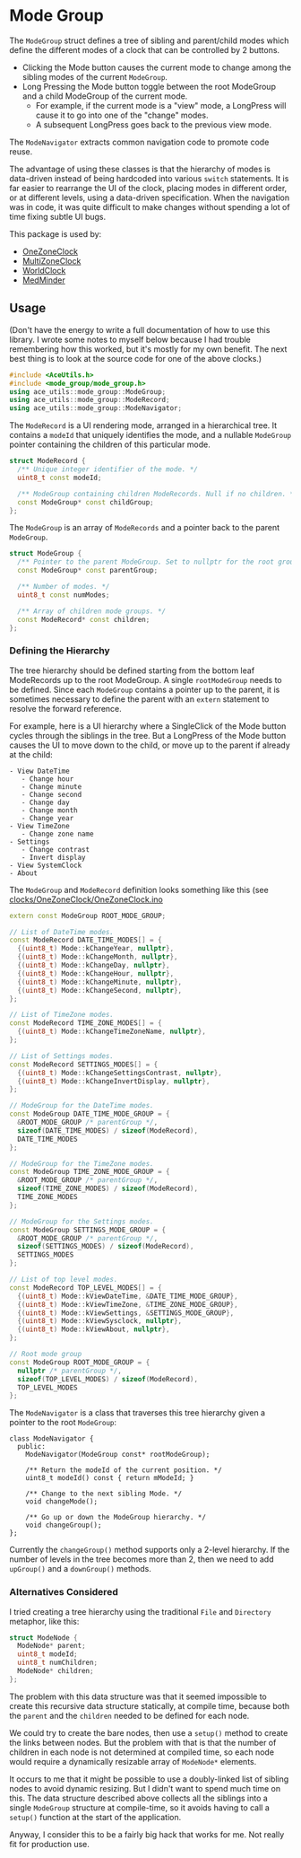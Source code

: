 # Mode Group

The `ModeGroup` struct defines a tree of sibling and parent/child modes which
define the different modes of a clock that can be controlled by 2 buttons.

* Clicking the Mode button causes the current mode to change among the sibling
  modes of the current `ModeGroup`.
* Long Pressing the Mode button toggle between the root ModeGroup and a
  child ModeGroup of the current mode.
    * For example, if the current mode is a "view" mode, a LongPress will
      cause it to go into one of the "change" modes.
    * A subsequent LongPress goes back to the previous view mode.

The `ModeNavigator` extracts common navigation code to promote code reuse.

The advantage of using these classes is that the hierarchy of modes is
data-driven instead of being hardcoded into various `switch` statements. It is
far easier to rearrange the UI of the clock, placing modes in different order,
or at different levels, using a data-driven specification. When the navigation
was in code, it was quite difficult to make changes without spending a lot of
time fixing subtle UI bugs.

This package is used by:

* [OneZoneClock](https://github.com/bxparks/clocks/tree/master/OneZoneClock)
* [MultiZoneClock](https://github.com/bxparks/clocks/tree/master/MultiZoneClock)
* [WorldClock](https://github.com/bxparks/clocks/tree/master/WorldClock)
* [MedMinder](https://github.com/bxparks/clocks/tree/master/MedMinder)

## Usage

(Don't have the energy to write a full documentation of how to use this library.
I wrote some notes to myself below because I had trouble remembering how this
worked, but it's mostly for my own benefit. The next best thing is to look at
the source code for one of the above clocks.)

```C++
#include <AceUtils.h>
#include <mode_group/mode_group.h>
using ace_utils::mode_group::ModeGroup;
using ace_utils::mode_group::ModeRecord;
using ace_utils::mode_group::ModeNavigator;
```

The `ModeRecord` is a UI rendering mode, arranged in a hierarchical tree. It
contains a `modeId` that uniquely identifies the mode, and a nullable
`ModeGroup` pointer containing the children of this particular mode.

```C++
struct ModeRecord {
  /** Unique integer identifier of the mode. */
  uint8_t const modeId;

  /** ModeGroup containing children ModeRecords. Null if no children. */
  const ModeGroup* const childGroup;
};
```

The `ModeGroup` is an array of `ModeRecords` and a pointer back to the parent
`ModeGroup`.

```C++
struct ModeGroup {
  /** Pointer to the parent ModeGroup. Set to nullptr for the root group. */
  const ModeGroup* const parentGroup;

  /** Number of modes. */
  uint8_t const numModes;

  /** Array of children mode groups. */
  const ModeRecord* const children;
};
```

### Defining the Hierarchy

The tree hierarchy should be defined starting from the bottom leaf ModeRecords
up to the root ModeGroup. A single `rootModeGroup` needs to be defined. Since
each `ModeGroup` contains a pointer up to the parent, it is sometimes necessary
to define the parent with an `extern` statement to resolve the forward
reference.

For example, here is a UI hierarchy where a SingleClick of the Mode button
cycles through the siblings in the tree. But a LongPress of the Mode button
causes the UI to move down to the child, or move up to the parent if already at
the child:
```
- View DateTime
   - Change hour
   - Change minute
   - Change second
   - Change day
   - Change month
   - Change year
- View TimeZone
   - Change zone name
- Settings
   - Change contrast
   - Invert display
- View SystemClock
- About
```

The `ModeGroup` and `ModeRecord` definition looks something like this (see
[clocks/OneZoneClock/OneZoneClock.ino](https://github.com/bxparks/clocks/blob/master/OneZoneClock/OneZoneClock.ino)

```C++
extern const ModeGroup ROOT_MODE_GROUP;

// List of DateTime modes.
const ModeRecord DATE_TIME_MODES[] = {
  {(uint8_t) Mode::kChangeYear, nullptr},
  {(uint8_t) Mode::kChangeMonth, nullptr},
  {(uint8_t) Mode::kChangeDay, nullptr},
  {(uint8_t) Mode::kChangeHour, nullptr},
  {(uint8_t) Mode::kChangeMinute, nullptr},
  {(uint8_t) Mode::kChangeSecond, nullptr},
};

// List of TimeZone modes.
const ModeRecord TIME_ZONE_MODES[] = {
  {(uint8_t) Mode::kChangeTimeZoneName, nullptr},
};

// List of Settings modes.
const ModeRecord SETTINGS_MODES[] = {
  {(uint8_t) Mode::kChangeSettingsContrast, nullptr},
  {(uint8_t) Mode::kChangeInvertDisplay, nullptr},
};

// ModeGroup for the DateTime modes.
const ModeGroup DATE_TIME_MODE_GROUP = {
  &ROOT_MODE_GROUP /* parentGroup */,
  sizeof(DATE_TIME_MODES) / sizeof(ModeRecord),
  DATE_TIME_MODES
};

// ModeGroup for the TimeZone modes.
const ModeGroup TIME_ZONE_MODE_GROUP = {
  &ROOT_MODE_GROUP /* parentGroup */,
  sizeof(TIME_ZONE_MODES) / sizeof(ModeRecord),
  TIME_ZONE_MODES
};

// ModeGroup for the Settings modes.
const ModeGroup SETTINGS_MODE_GROUP = {
  &ROOT_MODE_GROUP /* parentGroup */,
  sizeof(SETTINGS_MODES) / sizeof(ModeRecord),
  SETTINGS_MODES
};

// List of top level modes.
const ModeRecord TOP_LEVEL_MODES[] = {
  {(uint8_t) Mode::kViewDateTime, &DATE_TIME_MODE_GROUP},
  {(uint8_t) Mode::kViewTimeZone, &TIME_ZONE_MODE_GROUP},
  {(uint8_t) Mode::kViewSettings, &SETTINGS_MODE_GROUP},
  {(uint8_t) Mode::kViewSysclock, nullptr},
  {(uint8_t) Mode::kViewAbout, nullptr},
};

// Root mode group
const ModeGroup ROOT_MODE_GROUP = {
  nullptr /* parentGroup */,
  sizeof(TOP_LEVEL_MODES) / sizeof(ModeRecord),
  TOP_LEVEL_MODES
};
```

The `ModeNavigator` is a class that traverses this tree hierarchy given a
pointer to the root `ModeGroup`:

```
class ModeNavigator {
  public:
    ModeNavigator(ModeGroup const* rootModeGroup);

    /** Return the modeId of the current position. */
    uint8_t modeId() const { return mModeId; }

    /** Change to the next sibling Mode. */
    void changeMode();

    /** Go up or down the ModeGroup hierarchy. */
    void changeGroup();
};
```

Currently the `changeGroup()` method supports only a 2-level hierarchy. If the
number of levels in the tree becomes more than 2, then we need to add
`upGroup()` and a `downGroup()` methods.

### Alternatives Considered

I tried creating a tree hierarchy using the traditional `File` and `Directory`
metaphor, like this:

```C++
struct ModeNode {
  ModeNode* parent;
  uint8_t modeId;
  uint8_t numChildren;
  ModeNode* children;
};
```

The problem with this data structure was that it seemed impossible to create
this recursive data structure statically, at compile time, because both the
`parent` and the `children` needed to be defined for each node.

We could try to create the bare nodes, then use a `setup()` method to create the
links between nodes. But the problem with that is that the number of children in
each node is not determined at compiled time, so each node would require a
dynamically resizable array of `ModeNode*` elements.

It occurs to me that it might be possible to use a doubly-linked list of sibling
nodes to avoid dynamic resizing. But I didn't want to spend much time on this.
The data structure described above collects all the siblings into a single
`ModeGroup` structure at compile-time, so it avoids having to call a `setup()`
function at the start of the application.

Anyway, I consider this to be a fairly big hack that works for me. Not really
fit for production use.
